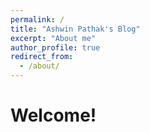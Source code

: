 ```yaml
---
permalink: /
title: "Ashwin Pathak's Blog"
excerpt: "About me"
author_profile: true
redirect_from: 
  - /about/
---
```


# Welcome! 

